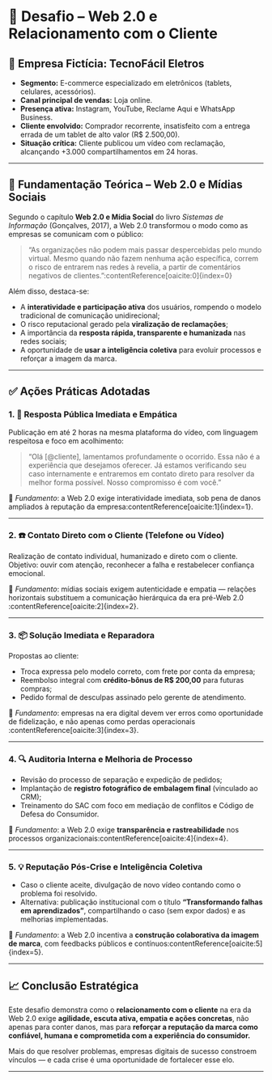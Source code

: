 # 📌 Desafio – Web 2.0 e Relacionamento com o Cliente

## 🏢 Empresa Fictícia: TecnoFácil Eletros

- **Segmento:** E-commerce especializado em eletrônicos (tablets, celulares, acessórios).
- **Canal principal de vendas:** Loja online.
- **Presença ativa:** Instagram, YouTube, Reclame Aqui e WhatsApp Business.
- **Cliente envolvido:** Comprador recorrente, insatisfeito com a entrega errada de um tablet de alto valor (R$ 2.500,00).
- **Situação crítica:** Cliente publicou um vídeo com reclamação, alcançando +3.000 compartilhamentos em 24 horas.

---

## 🧠 Fundamentação Teórica – Web 2.0 e Mídias Sociais

Segundo o capítulo **Web 2.0 e Mídia Social** do livro *Sistemas de Informação* (Gonçalves, 2017), a Web 2.0 transformou o modo como as empresas se comunicam com o público:

> “As organizações não podem mais passar despercebidas pelo mundo virtual. Mesmo quando não fazem nenhuma ação específica, correm o risco de entrarem nas redes à revelia, a partir de comentários negativos de clientes.”&#8203;:contentReference[oaicite:0]{index=0}

Além disso, destaca-se:

- A **interatividade e participação ativa** dos usuários, rompendo o modelo tradicional de comunicação unidirecional;
- O risco reputacional gerado pela **viralização de reclamações**;
- A importância da **resposta rápida, transparente e humanizada** nas redes sociais;
- A oportunidade de **usar a inteligência coletiva** para evoluir processos e reforçar a imagem da marca.

---

## ✅ Ações Práticas Adotadas

### 1. 🎯 Resposta Pública Imediata e Empática

Publicação em até 2 horas na mesma plataforma do vídeo, com linguagem respeitosa e foco em acolhimento:

> “Olá [@cliente], lamentamos profundamente o ocorrido. Essa não é a experiência que desejamos oferecer. Já estamos verificando seu caso internamente e entraremos em contato direto para resolver da melhor forma possível. Nosso compromisso é com você.”

📌 *Fundamento*: a Web 2.0 exige interatividade imediata, sob pena de danos ampliados à reputação da empresa&#8203;:contentReference[oaicite:1]{index=1}.

---

### 2. ☎️ Contato Direto com o Cliente (Telefone ou Vídeo)

Realização de contato individual, humanizado e direto com o cliente. Objetivo: ouvir com atenção, reconhecer a falha e restabelecer confiança emocional.

📌 *Fundamento*: mídias sociais exigem autenticidade e empatia — relações horizontais substituem a comunicação hierárquica da era pré-Web 2.0&#8203;:contentReference[oaicite:2]{index=2}.

---

### 3. 📦 Solução Imediata e Reparadora

Propostas ao cliente:
- Troca expressa pelo modelo correto, com frete por conta da empresa;
- Reembolso integral com **crédito-bônus de R$ 200,00** para futuras compras;
- Pedido formal de desculpas assinado pelo gerente de atendimento.

📌 *Fundamento*: empresas na era digital devem ver erros como oportunidade de fidelização, e não apenas como perdas operacionais&#8203;:contentReference[oaicite:3]{index=3}.

---

### 4. 🔍 Auditoria Interna e Melhoria de Processo

- Revisão do processo de separação e expedição de pedidos;
- Implantação de **registro fotográfico de embalagem final** (vinculado ao CRM);
- Treinamento do SAC com foco em mediação de conflitos e Código de Defesa do Consumidor.

📌 *Fundamento*: a Web 2.0 exige **transparência e rastreabilidade** nos processos organizacionais&#8203;:contentReference[oaicite:4]{index=4}.

---

### 5. 💡 Reputação Pós-Crise e Inteligência Coletiva

- Caso o cliente aceite, divulgação de novo vídeo contando como o problema foi resolvido.
- Alternativa: publicação institucional com o título **“Transformando falhas em aprendizados”**, compartilhando o caso (sem expor dados) e as melhorias implementadas.

📌 *Fundamento*: a Web 2.0 incentiva a **construção colaborativa da imagem de marca**, com feedbacks públicos e contínuos&#8203;:contentReference[oaicite:5]{index=5}.

---

## 📈 Conclusão Estratégica

Este desafio demonstra como o **relacionamento com o cliente** na era da Web 2.0 exige **agilidade, escuta ativa, empatia e ações concretas**, não apenas para conter danos, mas para **reforçar a reputação da marca como confiável, humana e comprometida com a experiência do consumidor.**

Mais do que resolver problemas, empresas digitais de sucesso constroem vínculos — e cada crise é uma oportunidade de fortalecer esse elo.

---
